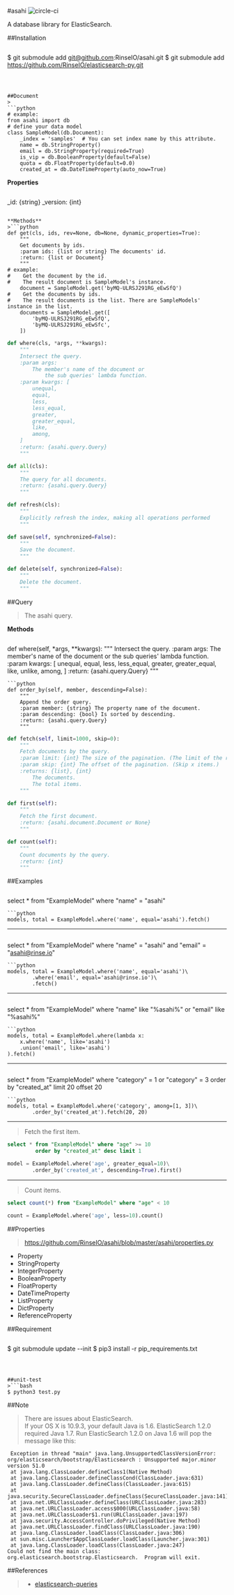 #asahi ![circle-ci](https://circleci.com/gh/RinseIO/asahi.png?circle-token=31b839a690302dd8cbf4c7eee52f63b82ea53cd4)

A database library for ElasticSearch.



##Installation
>```bash
$ git submodule add git@github.com:RinseIO/asahi.git
$ git submodule add https://github.com/RinseIO/elasticsearch-py.git
```



##Document
>
```python
# example:
from asahi import db
# define your data model
class SampleModel(db.Document):
    _index = 'samples'  # You can set index name by this attribute.
    name = db.StringProperty()
    email = db.StringProperty(required=True)
    is_vip = db.BooleanProperty(default=False)
    quota = db.FloatProperty(default=0.0)
    created_at = db.DateTimeProperty(auto_now=True)
```

**Properties**
>```python
_id: {string}
_version: {int}
```

**Methods**
>```python
def get(cls, ids, rev=None, db=None, dynamic_properties=True):
    """
    Get documents by ids.
    :param ids: {list or string} The documents' id.
    :return: {list or Document}
    """
# example:
#    Get the document by the id.
#    The result document is SampleModel's instance.
    document = SampleModel.get('byMQ-ULRSJ291RG_eEwSfQ')
#    Get the documents by ids.
#    The result documents is the list. There are SampleModels' instance in the list.
    documents = SampleModel.get([
        'byMQ-ULRSJ291RG_eEwSfQ',
        'byMQ-ULRSJ291RG_eEwSfc',
    ])
```
```python
def where(cls, *args, **kwargs):
    """
    Intersect the query.
    :param args:
        The member's name of the document or
            the sub queries' lambda function.
    :param kwargs: [
        unequal,
        equal,
        less,
        less_equal,
        greater,
        greater_equal,
        like,
        among,
    ]
    :return: {asahi.query.Query}
    """
```
```python
def all(cls):
    """
    The query for all documents.
    :return: {asahi.query.Query}
    """
```
```python
def refresh(cls):
    """
    Explicitly refresh the index, making all operations performed
    """
```
```python
def save(self, synchronized=False):
    """
    Save the document.
    """
```
```python
def delete(self, synchronized=False):
    """
    Delete the document.
    """
```



##Query
>The asahi query.

**Methods**
>```python
def where(self, *args, **kwargs):
    """
    Intersect the query.
    :param args:
        The member's name of the document or
            the sub queries' lambda function.
    :param kwargs: [
        unequal,
        equal,
        less,
        less_equal,
        greater,
        greater_equal,
        like,
        unlike,
        among,
    ]
    :return: {asahi.query.Query}
    """
```
```python
def order_by(self, member, descending=False):
    """
    Append the order query.
    :param member: {string} The property name of the document.
    :param descending: {bool} Is sorted by descending.
    :return: {asahi.query.Query}
    """
```
```python
def fetch(self, limit=1000, skip=0):
    """
    Fetch documents by the query.
    :param limit: {int} The size of the pagination. (The limit of the result items.)
    :param skip: {int} The offset of the pagination. (Skip x items.)
    :returns: {list}, {int}
        The documents.
        The total items.
    """
```
```python
def first(self):
    """
    Fetch the first document.
    :return: {asahi.document.Document or None}
    """
```
```python
def count(self):
    """
    Count documents by the query.
    :return: {int}
    """
```



##Examples
>```sql
select * from "ExampleModel" where "name" = "asahi"
```
```python
models, total = ExampleModel.where('name', equal='asahi').fetch()
```

---
>```sql
select * from "ExampleModel" where "name" = "asahi" and "email" = "asahi@rinse.io"
```
```python
models, total = ExampleModel.where('name', equal='asahi')\
        .where('email', equal='asahi@rinse.io')\
        .fetch()
```

---
>```sql
select * from "ExampleModel" where "name" like "%asahi%" or "email" like "%asahi%"
```
```python
models, total = ExampleModel.where(lambda x:
    x.where('name', like='asahi')
    .union('email', like='asahi')
).fetch()
```

---
>```sql
select * from "ExampleModel" where "category" = 1 or "category" = 3
        order by "created_at" limit 20 offset 20
```
```python
models, total = ExampleModel.where('category', among=[1, 3])\
        .order_by('created_at').fetch(20, 20)
```

---
>Fetch the first item.
```sql
select * from "ExampleModel" where "age" >= 10
         order by "created_at" desc limit 1
```
```python
model = ExampleModel.where('age', greater_equal=10)\
        .order_by('created_at', descending=True).first()
```

---
>Count items.
```sql
select count(*) from "ExampleModel" where "age" < 10
```
```python
count = ExampleModel.where('age', less=10).count()
```



##Properties
>https://github.com/RinseIO/asahi/blob/master/asahi/properties.py
+ Property
+ StringProperty
+ IntegerProperty
+ BooleanProperty
+ FloatProperty
+ DateTimeProperty
+ ListProperty
+ DictProperty
+ ReferenceProperty


##Requirement
>```bash
$ git submodule update --init
$ pip3 install -r pip_requirements.txt
```



##unit-test
>```bash
$ python3 test.py
```



##Note
>There are issues about ElasticSearch.  
If your OS X is 10.9.3, your default Java is 1.6. ElasticSearch 1.2.0 required Java 1.7.
Run ElasticSearch 1.2.0 on Java 1.6 will pop the message like this:
```
 Exception in thread "main" java.lang.UnsupportedClassVersionError: org/elasticsearch/bootstrap/Elasticsearch : Unsupported major.minor version 51.0
 at java.lang.ClassLoader.defineClass1(Native Method)
 at java.lang.ClassLoader.defineClassCond(ClassLoader.java:631)
 at java.lang.ClassLoader.defineClass(ClassLoader.java:615)
 at java.security.SecureClassLoader.defineClass(SecureClassLoader.java:141)
 at java.net.URLClassLoader.defineClass(URLClassLoader.java:283)
 at java.net.URLClassLoader.access$000(URLClassLoader.java:58)
 at java.net.URLClassLoader$1.run(URLClassLoader.java:197)
 at java.security.AccessController.doPrivileged(Native Method)
 at java.net.URLClassLoader.findClass(URLClassLoader.java:190)
 at java.lang.ClassLoader.loadClass(ClassLoader.java:306)
 at sun.misc.Launcher$AppClassLoader.loadClass(Launcher.java:301)
 at java.lang.ClassLoader.loadClass(ClassLoader.java:247)
Could not find the main class: org.elasticsearch.bootstrap.Elasticsearch.  Program will exit.
```



##References
>+ [elasticsearch-queries](http://www.elasticsearch.org/guide/en/elasticsearch/reference/current/query-dsl-queries.html)
